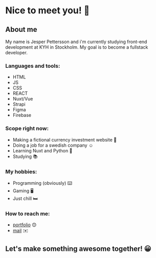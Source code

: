 # Nice to meet you! 👋

## About me
My name is Jesper Pettersson and i'm currently studying front-end development at KYH in Stockholm. My goal is to become a fullstack developer.

### Languages and tools:
- HTML
- JS
- CSS
- REACT
- Nuxt/Vue
- Strapi
- Figma
- Firebase

### Scope right now:
- Making a fictional currency investment website 🚀
- Doing a job for a swedish company ☺️
- Learning Nuxt and Python 🐍
- Studying 📚

### My hobbies:
- Programming (obviously) ⌨️
- Gaming 🖥️
- Just chill 🛏️

### How to reach me:
- [portfolio](http://jesper-portfolio.surge.sh/) 😊
- [mail](mailto:jesper.pettersson00@hotmail.com) ✉️

## **Let's make something awesome together!** 😀
